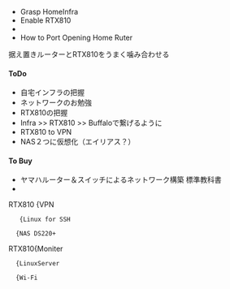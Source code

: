 * Grasp HomeInfra
* Enable RTX810
* 
* How to Port Opening Home Ruter

据え置きルーターとRTX810をうまく噛み合わせる

#### ToDo
* 自宅インフラの把握
* ネットワークのお勉強
* RTX810の把握
* Infra >> RTX810 >> Buffaloで繋げるように
* RTX810 to VPN
* NAS２つに仮想化（エイリアス？）


#### To Buy
* ヤマハルーター＆スイッチによるネットワーク構築 標準教科書
* 

RTX810 {VPN

       {Linux for SSH

      {NAS DS220+

RTX810{Moniter

      {LinuxServer

      {Wi-Fi
